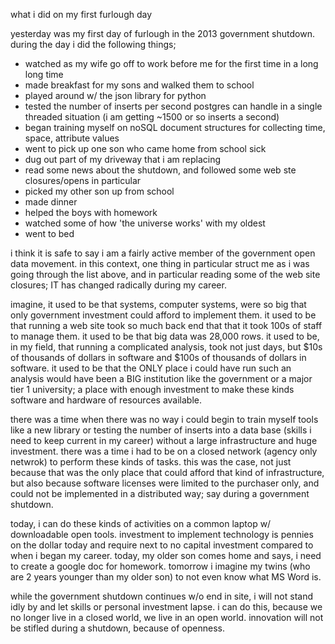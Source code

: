 what i did on my first furlough day

yesterday was my first day of furlough in the 2013 government shutdown. during the day i did the following things;
* watched as my wife go off to work before me for the first time in a long long time
* made breakfast for my sons and walked them to school
* played around w/ the json library for python
* tested the number of inserts per second postgres can handle in a single threaded situation (i am getting ~1500 or so inserts a second)
* began training myself on noSQL document structures for collecting time, space, attribute values
* went to pick up one son who came home from school sick
* dug out part of my driveway that i am replacing
* read some news about the shutdown, and followed some web ste closures/opens in particular
* picked my other son up from school
* made dinner
* helped the boys with homework
* watched some of how 'the universe works' with my oldest
* went to bed

i think it is safe to say i am a fairly active member of the government open data movement.  in this context, one thing in particular struct me as i was going through the list above, and in particular reading some of the web site closures; IT has changed radically during my career. 

imagine, it used to be that systems, computer systems, were so big that only government investment could afford to implement them.  it used to be that running a web site took so much back end that that it took 100s of staff to manage them.  it used to be that big data was 28,000 rows.  it used to be, in my field, that running a complicated analysis, took not just days, but $10s of thousands of dollars in software and $100s of thousands of dollars in software.  it used to be that the ONLY place i could have run such an analysis would have been a BIG institution like the government or a major tier 1 university; a place with enough investment to make these kinds software and hardware of resources available.  

there was a time when there was no way i could begin to train myself tools like a new library or testing the number of inserts into a data base (skills i need to keep current in my career) without a large infrastructure and huge investment.  there was a time i had to be on a closed network (agency only netwrok) to perform these kinds of tasks.  this was the case, not just because that was the only place that could afford that kind of infrastructure, but also because software licenses were limited to the purchaser only, and could not be implemented in a distributed way; say during a government shutdown.

today, i can do these kinds of activities on a common laptop w/ downloadable open tools. investment to implement technology is pennies on the dollar today and require next to no capital investment compared to when i began my career.  today, my older son comes home and says, i need to create a google doc for homework.  tomorrow i imagine my twins (who are 2 years younger than my older son) to not even know what MS Word is.   

while the government shutdown continues w/o end in site, i will not stand idly by and let skills or personal investment lapse.  i can do this, because we no longer live in a closed world, we live in an open world.  innovation will not be stifled during a shutdown, because of openness.  







